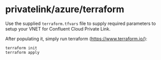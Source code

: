 # privatelink/azure/terraform

Use the supplied `terraform.tfvars` file to supply required parameters to
setup your VNET for Confluent Cloud Private Link.

After populating it, simply run terraform (https://www.terraform.io/):

    terraform init
    terraform apply